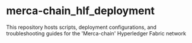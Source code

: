 # merca-chain_hlf_deployment
This repository hosts scripts, deployment configurations, and troubleshooting guides for the 'Merca-chain' Hyperledger Fabric network 
